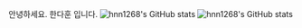 안녕하세요. 한다훈 입니다.
![hnn1268's GitHub stats](https://github-readme-stats.vercel.app/api?username=hnn1268&show_icons=true&theme=radical)
![hnn1268's GitHub stats](https://github-readme-stats.vercel.app/api?username=hnn1268&show_icons=true)